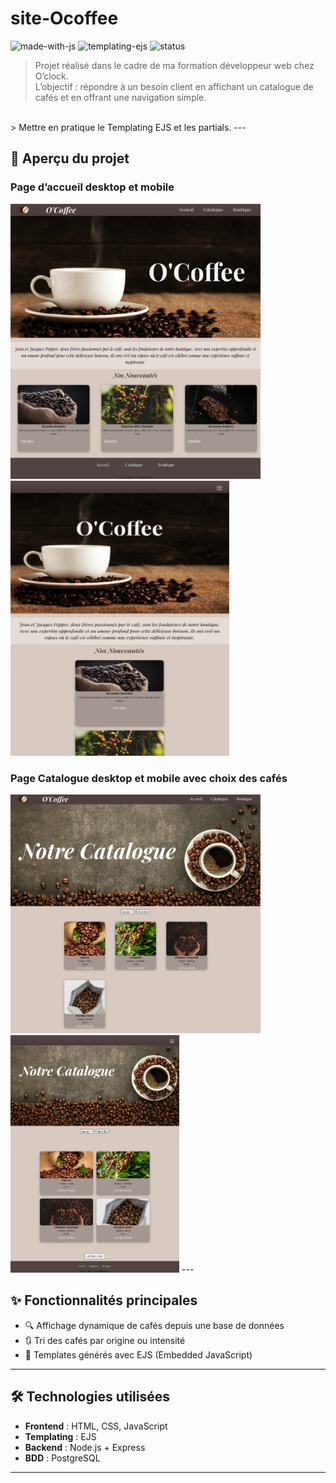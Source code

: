 # site-Ocoffee

![made-with-js](https://img.shields.io/badge/Made%20with-JavaScript-yellow?style=flat&logo=javascript)
![templating-ejs](https://img.shields.io/badge/Templating-EJS-blue)
![status](https://img.shields.io/badge/Statut-Projet%20de%20formation-green)

> Projet réalisé dans le cadre de ma formation développeur web chez O’clock.  
> L’objectif : répondre à un besoin client en affichant un catalogue de cafés et en offrant une navigation simple.
<br>
> Mettre en pratique le Templating EJS et les partials.
---

## 📸 Aperçu du projet

### Page d’accueil desktop et mobile
<img src="public/visuals/Page-Accueil.png" alt="Description" width="400" style="margin-right: 20px;"/>  
<img src="public/visuals/Page-Accueil-mobile.png" alt="Description" height="440" width="350"/>

### Page Catalogue desktop et mobile avec choix des cafés
<img src="public/visuals/Page-catalogue.png" alt="Description" width="400" style="margin-right: 20px;"/>  
<img src="public/visuals/Page-Catalogue-mobile.png" alt="Description" height="380" width="270"/>
---

## ✨ Fonctionnalités principales

- 🔍 Affichage dynamique de cafés depuis une base de données
- 🔃 Tri des cafés par origine ou intensité
- 📄 Templates générés avec EJS (Embedded JavaScript)

---

## 🛠️ Technologies utilisées

- **Frontend** : HTML, CSS, JavaScript
- **Templating** : EJS
- **Backend** : Node.js + Express
- **BDD** : PostgreSQL

---
